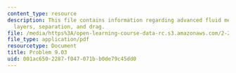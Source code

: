 ```yaml
---
content_type: resource
description: This file contains information regarding advanced fluid mechanics, boundary
  layers, separation, and drag.
file: /media/https%3A/open-learning-course-data-rc.s3.amazonaws.com/2-25-advanced-fluid-mechanics-fall-2013/001ac6502287f047071bb0de79c45dd0_MIT2_25F13_Problem9.03.pdf
file_type: application/pdf
resourcetype: Document
title: Problem 9.03
uid: 001ac650-2287-f047-071b-b0de79c45dd0
---
```

